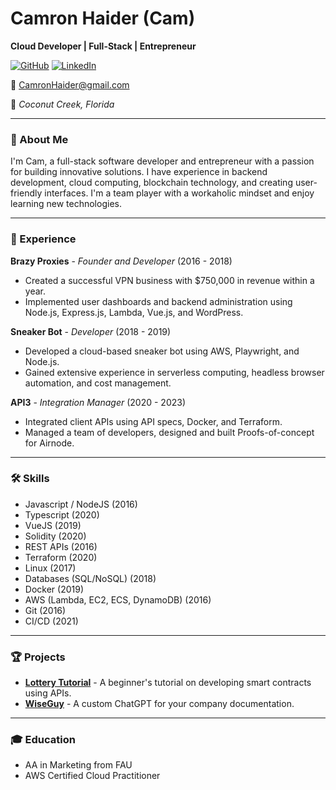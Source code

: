 # Camron Haider (Cam)

**Cloud Developer | Full-Stack | Entrepreneur**

[![GitHub](https://img.shields.io/badge/-GitHub-black?logo=github)](https://github.com/camronh) [![LinkedIn](https://img.shields.io/badge/-LinkedIn-blue?logo=linkedin)](https://www.linkedin.com/in/camronhaider)

📧 CamronHaider@gmail.com

📍 _Coconut Creek, Florida_

---

### 👋 About Me

I'm Cam, a full-stack software developer and entrepreneur with a passion for building innovative solutions. I have experience in backend development, cloud computing, blockchain technology, and creating user-friendly interfaces. I'm a team player with a workaholic mindset and enjoy learning new technologies.

---

### 💼 Experience

**Brazy Proxies** - _Founder and Developer_ (2016 - 2018)

- Created a successful VPN business with $750,000 in revenue within a year.
- Implemented user dashboards and backend administration using Node.js, Express.js, Lambda, Vue.js, and WordPress.

**Sneaker Bot** - _Developer_ (2018 - 2019)

- Developed a cloud-based sneaker bot using AWS, Playwright, and Node.js.
- Gained extensive experience in serverless computing, headless browser automation, and cost management.

**API3** - _Integration Manager_ (2020 - 2023)

- Integrated client APIs using API specs, Docker, and Terraform.
- Managed a team of developers, designed and built Proofs-of-concept for Airnode.

---

### 🛠 Skills

- Javascript / NodeJS (2016)
- Typescript (2020)
- VueJS (2019)
- Solidity (2020)
- REST APIs (2016)
- Terraform (2020)
- Linux (2017)
- Databases (SQL/NoSQL) (2018)
- Docker (2019)
- AWS (Lambda, EC2, ECS, DynamoDB) (2016)
- Git (2016)
- CI/CD (2021)

---

### 🏆 Projects

- **[Lottery Tutorial](https://github.com/camronh/Lottery-Tutorial)** - A beginner's tutorial on developing smart contracts using APIs.
- **[WiseGuy](https://www.wiseguyai.com/)** - A custom ChatGPT for your company documentation.

---

### 🎓 Education

- AA in Marketing from FAU
- AWS Certified Cloud Practitioner
